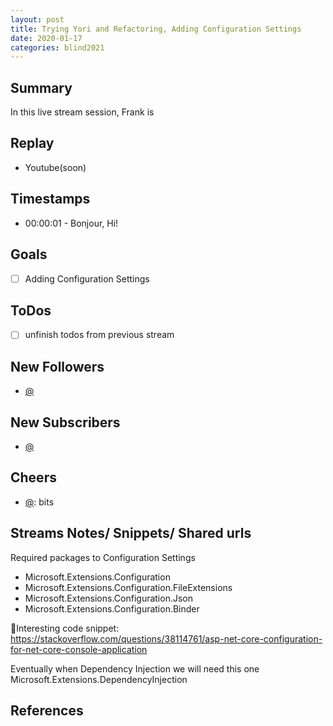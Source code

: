 ```yaml
---
layout: post
title: Trying Yori and Refactoring, Adding Configuration Settings
date: 2020-01-17
categories: blind2021
---
```



## Summary

In this live stream session, Frank is 

## Replay


- Youtube(soon)


## Timestamps


- 00:00:01 - Bonjour, Hi!


Goals
-----

- [ ] Adding Configuration Settings



ToDos
-----
- [ ] unfinish todos from previous stream


New Followers
-------------

- [@](https://www.twitch.tv/)


New Subscribers
---------------

- [@](https://www.twitch.tv/)



Cheers
------

- [@](https://www.twitch.tv/):  bits



Streams Notes/ Snippets/ Shared urls
-----------------------------------

Required packages to Configuration Settings
- Microsoft.Extensions.Configuration
- Microsoft.Extensions.Configuration.FileExtensions
- Microsoft.Extensions.Configuration.Json
- Microsoft.Extensions.Configuration.Binder

🔖Interesting code snippet: https://stackoverflow.com/questions/38114761/asp-net-core-configuration-for-net-core-console-application



Eventually when Dependency Injection we will need this one
Microsoft.Extensions.DependencyInjection


References
----------


